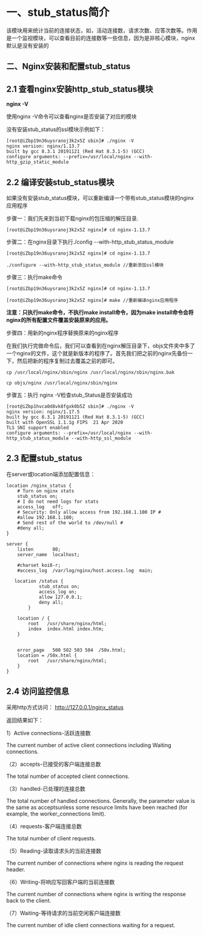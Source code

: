 # 一、stub_status简介

该模块用来统计当前的连接状态，如，活动连接数，请求次数、应答次数等。作用是一个监视模块，可以查看目前的连接数等一些信息，因为是非核心模块，nginx默认是没有安装的

## 二、Nginx安装和配置stub_status

## 2.1 查看nginx安装http_stub_status模块

**nginx -V**

使用nginx -V命令可以查看nginx是否安装了对应的模块

没有安装stub_status的ssl模块示例如下：

```
[root@iZbp19n36uysranoj3k2x5Z sbin]# ./nginx -V
nginx version: nginx/1.13.7
built by gcc 8.3.1 20191121 (Red Hat 8.3.1-5) (GCC)
configure arguments: --prefix=/usr/local/nginx --with-http_gzip_static_module
```

## 2.2 编译安装stub_status模块

如果没有安装stub_status模块，可以重新编译一个带有stub_status模块的nginx应用程序

步骤一：我们先来到当初下载nginx的包压缩的解压目录.
```
[root@iZbp19n36uysranoj3k2x5Z nginx]# cd nginx-1.13.7
```

步骤二：在nginx目录下执行./config --with-http_stub_status_module

```
[root@iZbp19n36uysranoj3k2x5Z nginx]# cd nginx-1.13.7

./configure --with-http_stub_status_module //重新添加ssl模块
```

步骤三：执行make命令
```
[root@iZbp19n36uysranoj3k2x5Z nginx]# cd nginx-1.13.7

[root@iZbp19n36uysranoj3k2x5Z nginx]# make //重新编译nginx应用程序
```
**注意：只执行make命令，不执行make install命令，因为make install命令会将nginx的所有配置文件覆盖安装原来的应用。**

步骤四：用新的nginx程序替换原来的nginx程序

在我们执行完做命令后，我们可以查看到在nginx解压目录下，objs文件夹中多了一个nginx的文件，这个就是新版本的程序了。首先我们把之前的nginx先备份一下，然后把新的程序复制过去覆盖之前的即可。
```
cp /usr/local/nginx/sbin/nginx /usr/local/nginx/sbin/nginx.bak

cp objs/nginx /usr/local/nginx/sbin/nginx
```

步骤五：执行 nginx -V检查stub_Status是否安装成功

```shell
[root@iZbp1hvca0d8vk8fgxk0b5Z sbin]# ./nginx -V
nginx version: nginx/1.17.5
built by gcc 8.3.1 20191121 (Red Hat 8.3.1-5) (GCC)
built with OpenSSL 1.1.1g FIPS  21 Apr 2020
TLS SNI support enabled
configure arguments: --prefix=/usr/local/nginx --with-http_stub_status_module --with-http_ssl_module
```

## 2.3 配置stub_status
在server或location端添加配置信息：

```shell
location /nginx_status {
    # Turn on nginx stats
    stub_status on;
    # I do not need logs for stats
    access_log   off;
    # Security: Only allow access from 192.168.1.100 IP #
    #allow 192.168.1.100;
    # Send rest of the world to /dev/null #
    #deny all;
}
```


```shell
server {
    listen       80;
    server_name  localhost;

    #charset koi8-r;
    #access_log  /var/log/nginx/host.access.log  main;

   location /status {
			stub_status on;
			access_log on;
			allow 127.0.0.1;
			deny all;
		}

    location / {
        root   /usr/share/nginx/html;
        index  index.html index.htm;
    }


    error_page   500 502 503 504  /50x.html;
    location = /50x.html {
        root   /usr/share/nginx/html;
    }
}
```

## 2.4 访问监控信息

采用http方式访问：
http://127.0.0.1/nginx_status

返回结果如下：

1）Active connections-活跃连接数

The current number of active client connections including Waiting connections.

（2）accepts-已接受的客户端连接总数

The total number of accepted client connections.

（3）handled-已处理的连接总数

The total number of handled connections. Generally, the parameter value is the same as acceptsunless some resource limits have been reached (for example, the worker_connections limit).

（4）requests-客户端连接总数

The total number of client requests.

（5）Reading-读取请求头的当前连接数

The current number of connections where nginx is reading the request header.

（6）Writing-将响应写回客户端的当前连接数

The current number of connections where nginx is writing the response back to the client.

（7）Waiting-等待请求的当前空闲客户端连接数

The current number of idle client connections waiting for a request.